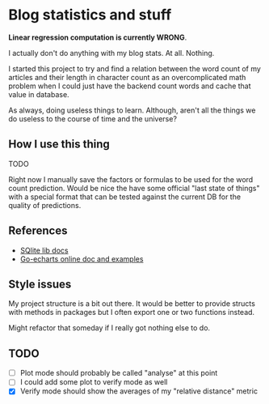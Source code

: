 # Blog statistics and stuff

**Linear regression computation is currently WRONG**.

I actually don't do anything with my blog stats. At all. Nothing.

I started this project to try and find a relation between the word count of my articles and their length in character count as an overcomplicated math problem when I could just have the backend count words and cache that value in database.

As always, doing useless things to learn. Although, aren't all the things we do useless to the course of time and the universe?

## How I use this thing
TODO

Right now I manually save the factors or formulas to be used for the word count prediction. Would be nice the have some official "last state of things" with a special format that can be tested against the current DB for the quality of predictions.

## References
- [SQlite lib docs](https://practicalgobook.net/posts/go-sqlite-no-cgo/)
- [Go-echarts online doc and examples](https://go-echarts.github.io/)

## Style issues
My project structure is a bit out there. It would be better to provide structs with methods in packages but I often export one or two functions instead.

Might refactor that someday if I really got nothing else to do.

## TODO
- [ ] Plot mode should probably be called "analyse" at this point
- [ ] I could add some plot to verify mode as well
- [x] Verify mode should show the averages of my "relative distance" metric

